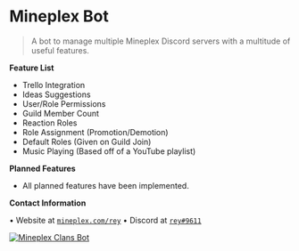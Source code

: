 # Mineplex Bot

> A bot to manage multiple Mineplex Discord servers with a multitude of useful features.

**Feature List**

- Trello Integration
- Ideas Suggestions
- User/Role Permissions
- Guild Member Count
- Reaction Roles
- Role Assignment (Promotion/Demotion)
- Default Roles (Given on Guild Join)
- Music Playing (Based off of a YouTube playlist)

**Planned Features**
- All planned features have been implemented.

**Contact Information**

• Website at <a href="https://www.mineplex.com/members/rey.2819/" target="_blank">`mineplex.com/rey`</a>
• Discord at <a href="https://www.youtube.com/watch?v=dQw4w9WgXcQ" target="_blank">`rey#9611`</a>

<a href="https://github.com/rey-dev"><img src="https://i.imgur.com/QJAWGqo.png?1" title="Mineplex Clans Bot" alt="Mineplex Clans Bot"></a>
